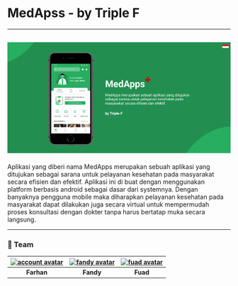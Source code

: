 # MedApss - by Triple F

---

## [![cover][]][cover]
Aplikasi yang diberi nama MedApps merupakan sebuah aplikasi yang ditujukan sebagai sarana untuk pelayanan kesehatan pada masyarakat secara efisien dan efektif. Aplikasi ini di buat dengan menggunakan platform berbasis android sebagai dasar dari systemnya. Dengan banyaknya pengguna mobile maka diharapkan pelayanan kesehatan pada masyarakat dapat dilakukan juga secara virtual untuk mempermudah proses konsultasi dengan dokter tanpa harus bertatap muka secara langsung. 

---

### 🚧 Team 
| [![account avatar][]][github account]|[![fandy avatar][]][fandy account]|[![fuad avatar][]][fandy account]|
| :-----: |:-----: |:-----: |
|   **Farhan**  |**Fandy**|**Fuad**|


 <br>

[cover]: https://github.com/farhanfadila1717/med-apps-ui-ux/blob/master/cover.png
[account avatar]: https://avatars.githubusercontent.com/u/43161050?s=80
[github account]: https://github.com/farhanfadila1717
[fandy avatar]: https://avatars.githubusercontent.com/u/22866777?s=80
[fandy account]: https://github.com/fandyramadhan
[fuad avatar]: https://avatars.githubusercontent.com/u/89235793?s=80
[fuad account]: https://github.com/Fuadzulyansah